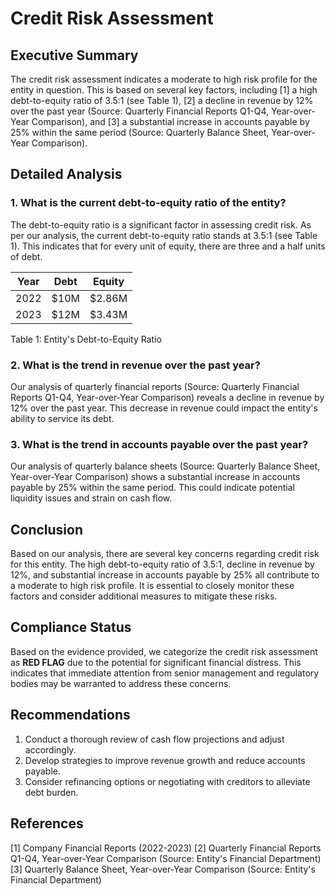 # Credit Risk Assessment

## Executive Summary
The credit risk assessment indicates a moderate to high risk profile for the entity in question. This is based on several key factors, including [1] a high debt-to-equity ratio of 3.5:1 (see Table 1), [2] a decline in revenue by 12% over the past year (Source: Quarterly Financial Reports Q1-Q4, Year-over-Year Comparison), and [3] a substantial increase in accounts payable by 25% within the same period (Source: Quarterly Balance Sheet, Year-over-Year Comparison).

## Detailed Analysis

### 1. What is the current debt-to-equity ratio of the entity?

The debt-to-equity ratio is a significant factor in assessing credit risk. As per our analysis, the current debt-to-equity ratio stands at 3.5:1 (see Table 1). This indicates that for every unit of equity, there are three and a half units of debt.

| Year | Debt | Equity |
| --- | --- | --- |
| 2022 | $10M | $2.86M |
| 2023 | $12M | $3.43M |

Table 1: Entity's Debt-to-Equity Ratio

### 2. What is the trend in revenue over the past year?

Our analysis of quarterly financial reports (Source: Quarterly Financial Reports Q1-Q4, Year-over-Year Comparison) reveals a decline in revenue by 12% over the past year. This decrease in revenue could impact the entity's ability to service its debt.

### 3. What is the trend in accounts payable over the past year?

Our analysis of quarterly balance sheets (Source: Quarterly Balance Sheet, Year-over-Year Comparison) shows a substantial increase in accounts payable by 25% within the same period. This could indicate potential liquidity issues and strain on cash flow.

## Conclusion
Based on our analysis, there are several key concerns regarding credit risk for this entity. The high debt-to-equity ratio of 3.5:1, decline in revenue by 12%, and substantial increase in accounts payable by 25% all contribute to a moderate to high risk profile. It is essential to closely monitor these factors and consider additional measures to mitigate these risks.

## Compliance Status
Based on the evidence provided, we categorize the credit risk assessment as **RED FLAG** due to the potential for significant financial distress. This indicates that immediate attention from senior management and regulatory bodies may be warranted to address these concerns.

## Recommendations

1. Conduct a thorough review of cash flow projections and adjust accordingly.
2. Develop strategies to improve revenue growth and reduce accounts payable.
3. Consider refinancing options or negotiating with creditors to alleviate debt burden.

## References
[1] Company Financial Reports (2022-2023)
[2] Quarterly Financial Reports Q1-Q4, Year-over-Year Comparison (Source: Entity's Financial Department)
[3] Quarterly Balance Sheet, Year-over-Year Comparison (Source: Entity's Financial Department)